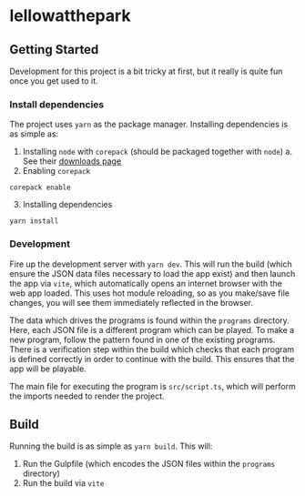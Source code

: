 # lellowatthepark

## Getting Started
Development for this project is a bit tricky at first, but it really is quite fun once you get used to it.

### Install dependencies
The project uses `yarn` as the package manager. Installing dependencies is as simple as:
1. Installing `node` with `corepack` (should be packaged together with `node`)
  a. See their [downloads page](https://nodejs.org/en/download)
2. Enabling `corepack`
  ```
  corepack enable
  ```
3. Installing dependencies
  ```
  yarn install
  ```

### Development
Fire up the development server with `yarn dev`. This will run the build (which ensure the JSON data files necessary to load the app exist) and then launch the app via `vite`, which automatically opens an internet browser with the web app loaded. This uses hot module reloading, so as you make/save file changes, you will see them immediately reflected in the browser.

The data which drives the programs is found within the `programs` directory. Here, each JSON file is a different program which can be played. To make a new program, follow the pattern found in one of the existing programs. There is a verification step within the build which checks that each program is defined correctly in order to continue with the build. This ensures that the app will be playable.

The main file for executing the program is `src/script.ts`, which will perform the imports needed to render the project.


## Build
Running the build is as simple as `yarn build`. This will:
1. Run the Gulpfile (which encodes the JSON files within the `programs` directory)
2. Run the build via `vite`
